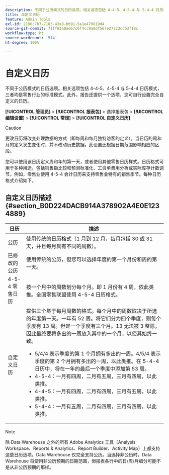 ```yaml
---
description: 不同于公历模式的日历选项。相关选项包括 4-4-5、4-5-4 与 5-4-4 日历模式，三者均是零售行业的标准模式。此外，报告还提供一个选项，您可自行设置完全自定义的日历。
title: 自定义日历
feature: Admin Tools
exl-id: 2196c7b7-7183-43a8-bb91-5a1e479819d4
source-git-commit: 71ff81a0ae67c6f4cc9a8df567e27223cc63f18c
workflow-type: ht
source-wordcount: '514'
ht-degree: 100%

---
```


# 自定义日历

不同于公历模式的日历选项。相关选项包括 4-4-5、4-5-4 与 5-4-4 日历模式，三者均是零售行业的标准模式。此外，报告还提供一个选项，您可自行设置完全自定义的日历。

**[!UICONTROL 管理员]** > **[!UICONTROL 报表包]** > 选择报表包 > **[!UICONTROL 编辑设置]** > **[!UICONTROL 常规]** > **[!UICONTROL 自定义日历]**

>[!CAUTION]
>
>更改日历将改变处理数据的方式（即每周和每月独特访客的定义）。当日历的周和月的定义发生变化时，并不改动历史数据。此设置还根据日期范围影响相应的区段。

您可以使用该日历定义周和年的第一天，或者使用其他零售日历样式。日历格式可用于多种用途，包括销售额比较和预测标准化、工资单费用分析或实际库存计数调节。例如，零售业使用 4-5-4 会计日历来支持零售业特有的销售季节。每种日历格式介绍如下。

## 自定义日历描述 {#section_B0D224DACB914A378902A4E0E1234889}

| 日历 | 描述 |
|--- |--- |
| 公历 | 使用传统的日历格式（1 月到 12 月，每月包括 30 或 31 天，并且每月具有不同的周数）。 |
| 已修改的公历 | 使用传统的公历，但您可以选择年度的第一个月份和周的第一天。 |
| 4-5-4 零售日历 | 按一个月中的周数划分每个月。即 1 月份有 4 周，依此类推。全国零售联盟使用 4-5-4 日历格式。 |
| 自定义日历 | 提供三个基于每月周数的格式。每个月中的周数取决于所选的年度第一天。一年有 52 周。将它们分为四个季度，则每个季度有 13 周。但是一个季度有三个月。13 无法被 3 整除，因此最终要将多出的一周放入其中的一个月，以使其始终一致。<ul><li>5/4/4 表示季度的第 1 个月拥有多出的一周。4/5/4 表示季度的第 2 个月拥有多出的一周，以此类推。在 5-4-4 日历中，将在一年的最后一个季度中添加第 53 周。</li><li>4-5-4：一月有四周，二月有五周，三月有四周，以此类推。</li><li>4-4-5：一月有四周，二月有四周，三月有五周，以此类推。</li><li>5-4-4：一月有五周，二月有四周，三月有四周，以此类推。</li></ul> |

>[!NOTE]
>除 Data Warehouse 之外的所有 Adobe Analytics 工具（Analysis Workspace、Reports &amp; Analytics、Report Builder、Activity Map）上都支持这些日历选项。Data Warehouse 仅完全支持公历。当选择非公历时，Data Warehouse 将使用非公历预期的日期范围，但报表各行中的日/周/月细分可能不是从非公历预期的那样。
